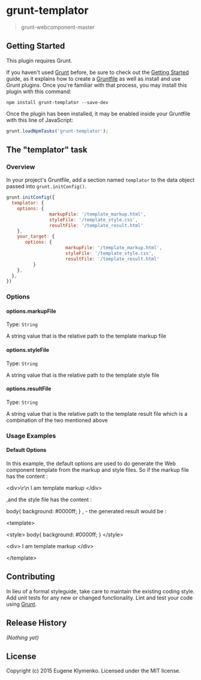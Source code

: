 # grunt-templator

> grunt-webcomponent-master

## Getting Started
This plugin requires Grunt.

If you haven't used [Grunt](http://gruntjs.com/) before, be sure to check out the [Getting Started](http://gruntjs.com/getting-started) guide, as it explains how to create a [Gruntfile](http://gruntjs.com/sample-gruntfile) as well as install and use Grunt plugins. Once you're familiar with that process, you may install this plugin with this command:

```shell
npm install grunt-templator --save-dev
```

Once the plugin has been installed, it may be enabled inside your Gruntfile with this line of JavaScript:

```js
grunt.loadNpmTasks('grunt-templator');
```

## The "templator" task

### Overview
In your project's Gruntfile, add a section named `templator` to the data object passed into `grunt.initConfig()`.

```js
grunt.initConfig({
  templator: {
    options: {
                markupFile: '/template_markup.html',
                styleFile: '/template_style.css',
                resultFile: '/template_result.html'
    },
    your_target: {
       options: {
                      markupFile: '/template_markup.html',
                      styleFile: '/template_style.css',
                      resultFile: '/template_result.html'
          }
    },
  },
})
```

### Options

#### options.markupFile
Type: `String`

A string value that is the relative path to the template markup file

#### options.styleFile
Type: `String`

A string value that is the relative path to the template style file

#### options.resultFile
Type: `String`

A string value that is the relative path to the template result file which is a combination
of the two mentioned above

### Usage Examples

#### Default Options
In this example, the default options are used to do generate the Web component template from the markup and
style files. 
So if the markup file has the content :
 
 
 &lt;div&gt;\r\n
   I am template markup
 &lt;/div&gt;
 
,and the style file has the content :

body{
  background: #0000ff;
}
, - the generated result would be :

&lt;template&gt;

&lt;style&gt;
body{
  background: #0000ff;
}
&lt;/style&gt;

&lt;div&gt;
  I am template markup
&lt;/div&gt;

&lt;/template&gt;



## Contributing
In lieu of a formal styleguide, take care to maintain the existing coding style. Add unit tests for any new or changed functionality. Lint and test your code using [Grunt](http://gruntjs.com/).

## Release History
_(Nothing yet)_

## License
Copyright (c) 2015 Eugene Klymenko. Licensed under the MIT license.
